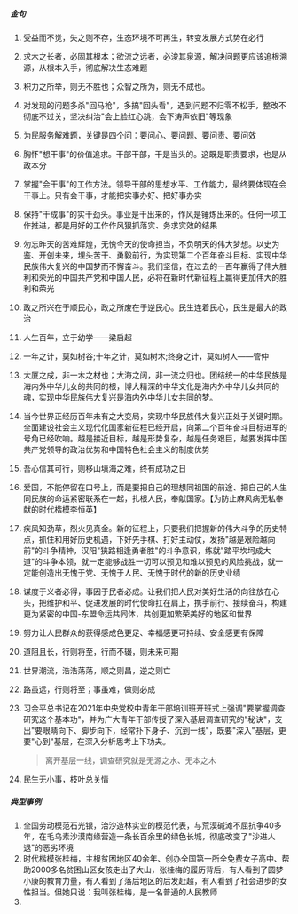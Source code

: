##### 金句

1. 受益而不觉，失之则不存，生态环境不可再生，转变发展方式势在必行

2. 求木之长者，必固其根本；欲流之远者，必浚其泉源，解决问题更应该追根溯源，从根本入手，彻底解决生态难题

3. 积力之所举，则无不胜也；众智之所为，则无不成也。

4. 对发现的问题多杀"回马枪"，多搞"回头看"，遇到问题不归零不松手，整改不彻底不过关，坚决纠治"会上脸红心跳，会下涛声依旧"等现象

5. 为民服务解难题，关键是四个问：要问心、要问题、要问责、要问效

6. 胸怀"想干事"的价值追求。干部干部，干是当头的。这既是职责要求，也是从政本分

7. 掌握"会干事"的工作方法。领导干部的思想水平、工作能力，最终要体现在会干事上。只有会干事，才能把实事办好、把好事办实

8. 保持"干成事"的实干劲头。事业是干出来的，作风是锤炼出来的。任何一项工作推进，都是用好的工作作风狠抓落实、务求实效的结果

9. 勿忘昨天的苦难辉煌，无愧今天的使命担当，不负明天的伟大梦想。以史为鉴、开创未来，埋头苦干、勇毅前行，为实现第二个百年奋斗目标、实现中华民族伟大复兴的中国梦而不懈奋斗。我们坚信，在过去的一百年赢得了伟大胜利和荣光的中国共产党和中国人民，必将在新时代新征程上赢得更加伟大的胜利和荣光

10. 政之所兴在于顺民心，政之所废在于逆民心。民生连着民心，民生是最大的政治

11. 人生百年，立于幼学——梁启超

12. 一年之计，莫如树谷;十年之计，莫如树木;终身之计，莫如树人——管仲

13. 大厦之成，非一木之材也；大海之阔，非一流之归也。团结统一的中华民族是海内外中华儿女的共同的根，博大精深的中华文化是海内外中华儿女共同的魂，实现中华民族伟大复兴是海内外中华儿女共同的梦。

14. 当今世界正经历百年未有之大变局，实现中华民族伟大复兴正处于关键时期。全面建设社会主义现代化国家新征程已经开启，向第二个百年奋斗目标进军的号角已经吹响。越是接近目标，越是形势复杂，越是任务艰巨，越要发挥中国共产党领导的政治优势和中国特色社会主义的制度优势

15. 吾心信其可行，则移山填海之难，终有成功之日

16. 爱国，不能停留在口号上，而是要把自己的理想同祖国的前途、把自己的人生同民族的命运紧密联系在一起，扎根人民，奉献国家。【为防止麻风病无私奉献的时代楷模李恒英】

17. 疾风知劲草，烈火见真金。新的征程上，只要我们把握新的伟大斗争的历史特点，抓住和用好历史机遇，下好先手棋、打好主动仗，发扬"越是艰险越向前"的斗争精神，汉阳"狭路相逢勇者胜"的斗争意识，练就"踏平坎坷成大道"的斗争本领，就一定能够战胜一切可以预见和难以预见的风险挑战，就一定能创造出无愧于党、无愧于人民、无愧于时代的新的历史业绩

18. 谋度于义者必得，事因于民者必成。让我们把人民对美好生活的向往放在心头，把维护和平、促进发展的时代使命扛在肩上，携手前行、接续奋斗，构建更为紧密的中国-东盟命运共同体，共创更加繁荣美好的地区和世界

19. 努力让人民群众的获得感成色更足、幸福感更可持续、安全感更有保障

20. 道阻且长，行则将至，行而不辍，则未来可期

21. 世界潮流，浩浩荡荡，顺之则昌，逆之则亡

22. 路虽远，行则将至；事虽难，做则必成

23. 习金平总书记在2021年中央党校中青年干部培训班开班式上强调"要掌握调查研究这个基本功"，并为广大青年干部传授了深入基层调查研究的"秘诀"，支出"要眼睛向下、脚步向下，经常扑下身子、沉到一线"，既要"深入"基层，更要"心到"基层，在深入分析思考上下功夫。

    > 离开基层一线，调查研究就是无源之水、无本之木

24. 民生无小事，枝叶总关情



##### 典型事例

1. 全国劳动模范石光银，治沙造林实业的模范代表，与荒漠碱滩不屈抗争40多年，在毛乌素沙漠南缘营造一条长百余里的绿色长城，彻底改变了"沙进人退"的恶劣环境
2. 时代楷模张桂梅，主根贫困地区40余年、创办全国第一所全免费女子高中、帮助2000多名贫困山区女孩走出了大山，张桂梅的履历背后，有人看到了圆梦小康的教育力量，有人看到了落后地区的后发赶超，有人看到了社会进步的女性担当。但她只说：我叫张桂梅，是一名普通的人民教师
3. 



